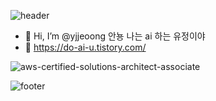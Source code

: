 ![header](https://capsule-render.vercel.app/api?type=Wave&color=0:FFDEF9,100:CB52B3&height=250&section=header&text=👉Yu-JE👀NG👈&desc=💟WELCOME💟&fontAlignY=35&descAlignY=55&fontSize=60&fontColor=FFFFFF&animation=scaleIn)

- 👋 Hi, I’m @yjjeoong 안뇽 나는 ai 하는 유정이야
- 👀 https://do-ai-u.tistory.com/

![aws-certified-solutions-architect-associate](https://user-images.githubusercontent.com/101859584/229667058-1e7654f3-e7a9-4436-97b3-4ca1e4e6d646.png)

![footer](https://capsule-render.vercel.app/api?type=Wave&color=0:FFDEF9,100:CB52B3&height=80&section=footer)
<!---
yjjeoong/yjjeoong is a ✨ special ✨ repository because its `README.md` (this file) appears on your GitHub profile.
You can click the Preview link to take a look at your changes.
--->

